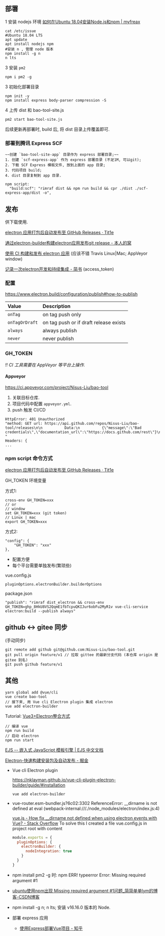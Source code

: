 
## 部署

1 安装 nodejs 环境
[如何在Ubuntu 18.04安装Node.js和npm | myfreax](https://www.myfreax.com/how-to-install-node-js-on-ubuntu-18-04/)
```shell
cat /etc/issue
#Ubuntu 18.04 LTS
apt update
apt install nodejs npm
#安装 n , 管理 node 版本
npm install -g n
n lts
```

3 安装 `pm2`
```shell
npm i pm2 -g
```

3 初始化部署目录
```
npm init -y
npm install express body-parser compression -S
```

4 上传 dist 和 bao-tool-site.js
```shell
pm2 start bao-tool-site.js
```

后续更新再部署时, build 后, 将 dist 目录上传覆盖即可.

### 部署到腾讯 Express SCF

```
~~创建 `bao-tool-site-app` 目录作为 express 部署目录;~~
1. 创建 `scf-express-app` 作为 express 部署目录 (不足1M, 可以git);
2. 下载 SCF Express 模板文件, 放到上面的 app 目录;
3. 代码项目 build;
4. dist 目录复制到 app 目录.

npm script:
  "build:scf": "rimraf dist && npm run build && cpr ./dist ./scf-express-app/dist -o",
```

## 发布

供下载使用.

[electron 应用打包后自动发布至 GitHub Releases · Tit1e](http://evolly.one/p/20107.html)

[通过electron-builder构建electron应用发布git release - 本人的窝](https://www.1zilc.top/javascript/%E9%80%9A%E8%BF%87electron-builder%E6%9E%84%E5%BB%BAelectron%E5%BA%94%E7%94%A8%E5%8F%91%E5%B8%83git-release/1zilc/)

[使用 CI 构建和发布 electron 应用](https://blog.sigoden.com/build-and-publish-electron-app-with-ci/) (应该不错 Travis Linux|Mac; AppVeyor window)

[记录一次electron开发和持续集成 - 简书](https://www.jianshu.com/p/add047a84e85) (access_token)

### 配置

https://www.electron.build/configuration/publish#how-to-publish

| Value          | Description                            |
| :------------- | :------------------------------------- |
| `onTag`        | on tag push only                       |
| `onTagOrDraft` | on tag push or if draft release exists |
| `always`       | always publish                         |
| `never`        | never publish                          |

### GH_TOKEN


*!! CI 工具需要在 AppVeyor 等平台上操作.* 

#### Appveyor

https://ci.appveyor.com/project/Nisus-Liu/bao-tool

1. 关联目标仓库.
2. 项目代码中配置 `appveyor.yml`.
3. push 触发 CI/CD

```
HttpError: 401 Unauthorized
"method: GET url: https://api.github.com/repos/Nisus-Liu/bao-tool/releases\n\n          Data:\n          {\"message\":\"Bad credentials\",\"documentation_url\":\"https://docs.github.com/rest\"}\n          "
Headers: {
...
```


### npm script 命令方式

[electron 应用打包后自动发布至 GitHub Releases · Tit1e](http://evolly.one/p/20107.html)

GH_TOKEN 环境变量

方式1:

```
cross-env GH_TOKEN=xxx
// or
// window
set GH_TOKEN=xxx (git token)
// Linux | mac
export GH_TOKEN=xxx
```

方式2:

```
"config": {
	"GH_TOKEN": "xxx"
},
```



- 配置方便
- 每个平台需要单独发布(繁琐些)



vue.config.js

```
pluginOptions.electronBuilder.builderOptions
```

package.json

```
"publish": "rimraf dist_electron && cross-env GH_TOKEN=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 vue-cli-service electron:build --publish always"
```






## github <-> gitee 同步
(手动同步)

```
git remote add github git@github.com:Nisus-Liu/bao-tool.git
git pull origin feature/v1 // 拉取 gittee 的最新分支代码 (本仓库 origin 是 gitee 别名)
git push github feature/v1
```

## 其他
```
yarn global add @vue/cli
vue create bao-tool
// 接下来, 用 Vue cli Electron plugin 集成 electron
vue add electron-builder
```


Tutorial:
[Vue3+Electron整合方式](https://zhuanlan.zhihu.com/p/181015456)



```
// 编译 vue
npm run build
// 启动 electron
npm run start
```

[EJS -- 嵌入式 JavaScript 模板引擎 | EJS 中文文档](https://ejs.bootcss.com/)




[Electron-快速构建安装包及自动发布 - 掘金](https://juejin.cn/post/6844904102011338766#heading-4)



- Vue cli Electron plugin

  https://nklayman.github.io/vue-cli-plugin-electron-builder/guide/#installation

    ```
    vue add electron-builder
    ```

- vue-router.esm-bundler.js?6c02:3302 ReferenceError: __dirname is not defined
  at eval (webpack-internal:///./node_modules/electron/index.js:4)

  [vue.js - How fix __dirname not defined when using electron events with Vue? - Stack Overflow](https://stackoverflow.com/questions/62777834/how-fix-dirname-not-defined-when-using-electron-events-with-vue)
  To solve this I created a file vue.config.js in project root with content
    ```js
    module.exports = {
      pluginOptions: {
        electronBuilder: {
          nodeIntegration: true
        }
      }
    }
    ```
  
-  npm install pm2 -g 时: npm ERR! typeerror Error: Missing required argument #1
  - [ubuntu使用npm出现 Missing required argument #1问题_简简单单lym的博客-CSDN博客](https://blog.csdn.net/lym594887256/article/details/124234444)
  - npm install -g n; n lts; 安装 v16.16.0 版本的 Node.

- 部署 express 应用
  - [使用Express部署Vue项目 - 知乎](https://zhuanlan.zhihu.com/p/116749549)